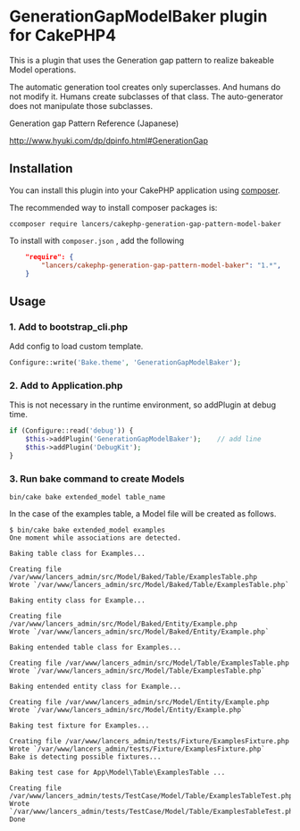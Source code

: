 # GenerationGapModelBaker plugin for CakePHP4
This is a plugin that uses the Generation gap pattern to realize bakeable Model operations.

The automatic generation tool creates only superclasses. And humans do not modify it. Humans create subclasses of that class. The auto-generator does not manipulate those subclasses.

Generation gap Pattern Reference (Japanese)

http://www.hyuki.com/dp/dpinfo.html#GenerationGap

## Installation

You can install this plugin into your CakePHP application using [composer](https://getcomposer.org).

The recommended way to install composer packages is:

```
ccomposer require lancers/cakephp-generation-gap-pattern-model-baker
```

To install with `composer.json` , add the following

```json
    "require": {
        "lancers/cakephp-generation-gap-pattern-model-baker": "1.*",
    }
```

## Usage

### 1. Add to bootstrap_cli.php

Add config to load custom template.

```php
Configure::write('Bake.theme', 'GenerationGapModelBaker');
```

### 2. Add to Application.php

This is not necessary in the runtime environment, so addPlugin at debug time.

```php
if (Configure::read('debug')) {
    $this->addPlugin('GenerationGapModelBaker');    // add line
    $this->addPlugin('DebugKit');
}
```

### 3. Run bake command to create Models

```
bin/cake bake extended_model table_name
```

In the case of the examples table, a Model file will be created as follows.

```
$ bin/cake bake extended_model examples 
One moment while associations are detected.

Baking table class for Examples...

Creating file /var/www/lancers_admin/src/Model/Baked/Table/ExamplesTable.php
Wrote `/var/www/lancers_admin/src/Model/Baked/Table/ExamplesTable.php`

Baking entity class for Example...

Creating file /var/www/lancers_admin/src/Model/Baked/Entity/Example.php
Wrote `/var/www/lancers_admin/src/Model/Baked/Entity/Example.php`

Baking entended table class for Examples...

Creating file /var/www/lancers_admin/src/Model/Table/ExamplesTable.php
Wrote `/var/www/lancers_admin/src/Model/Table/ExamplesTable.php`

Baking entended entity class for Example...

Creating file /var/www/lancers_admin/src/Model/Entity/Example.php
Wrote `/var/www/lancers_admin/src/Model/Entity/Example.php`

Baking test fixture for Examples...

Creating file /var/www/lancers_admin/tests/Fixture/ExamplesFixture.php
Wrote `/var/www/lancers_admin/tests/Fixture/ExamplesFixture.php`
Bake is detecting possible fixtures...

Baking test case for App\Model\Table\ExamplesTable ...

Creating file /var/www/lancers_admin/tests/TestCase/Model/Table/ExamplesTableTest.php
Wrote `/var/www/lancers_admin/tests/TestCase/Model/Table/ExamplesTableTest.php`
Done
```